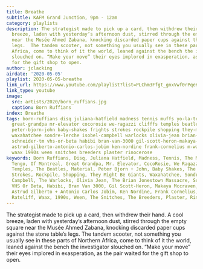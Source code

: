```yaml
---
title: Breathe
subtitle: KAFM Grand Junction, 9pm - 12am
category: playlists
description: The strategist made to pick up a card, then withdrew their hand. A cool
  breeze, laden with yesterday’s afternoon dust, stirred through the empty square
  near the Musée Ahmed Zabana, knocking discarded paper cups against the stone table’s
  legs.  The tandem scooter, not something you usually see in these parts of Northern
  Africa, come to think of it the world, leaned against the bench the investigator
  slouched on. “Make your move” their eyes implored in exasperation, as the pair waited
  for the gift shop to open.
author: jclacking
airdate: '2020-05-05'
playlist: 2020-05-05-breathe
link_url: https://www.youtube.com/playlist?list=PLChm3Ffgt_gnxVwf0rPqeK4Enbo08YAbn
link_type: youtube
image:
  src: artists/2020/born_ruffians.jpg
  caption: Born Ruffians
index: Breathe
tags: born-ruffians disq juliana-hatfield madness tennis muffs yo-la-tengo of-montreal
  great-grandpa mr-elevator cocorosie we-ragazzi clifffs temples beatles material
  peter-bjorn-john baby-shakes frights strokes rockpile shopping they-might-be-giants
  waxahatchee sondre-lerche isobel-campbell warlocks olivia-jean brian-jonestown-massacre
  schneider-tm vhs-or-beta habibi bran-van-3000 gil-scott-heron-makaya-mccraven ty-segall
  astrud-gilberto-antonio-carlos-jobim ken-nordine frank-cornelius m-ward nathaniel-rateliff
  waax 1990s ween snitches breeders plaster rinocerose
keywords: Born Ruffians, Disq, Juliana Hatfield, Madness, Tennis, The Muffs, Yo La
  Tengo, Of Montreal, Great Grandpa, Mr. Elevator, CocoRosie, We Ragazzi, Clifffs,
  Temples, The Beatles, Material, Peter Bjorn + John, Baby Shakes, The Frights, The
  Strokes, Rockpile, Shopping, They Might Be Giants, Waxahatchee, Sondre Lerche, Isobel
  Campbell, The Warlocks, Olivia Jean, The Brian Jonestown Massacre, Schneider TM,
  VHS Or Beta, Habibi, Bran Van 3000, Gil Scott-Heron, Makaya Mccraven, Ty Segall,
  Astrud Gilberto + Antonio Carlos Jobim, Ken Nordine, Frank Cornelius, M. Ward, Nathaniel
  Rateliff, Waax, 1990s, Ween, The Snitches, The Breeders, Plaster, Rinôçerôse
---
```

The strategist made to pick up a card, then withdrew their hand. A cool breeze, laden with yesterday’s afternoon dust, stirred through the empty square near the Musée Ahmed Zabana, knocking discarded paper cups against the stone table’s legs.  The tandem scooter, not something you usually see in these parts of Northern Africa, come to think of it the world, leaned against the bench the investigator slouched on. “Make your move” their eyes implored in exasperation, as the pair waited for the gift shop to open.
